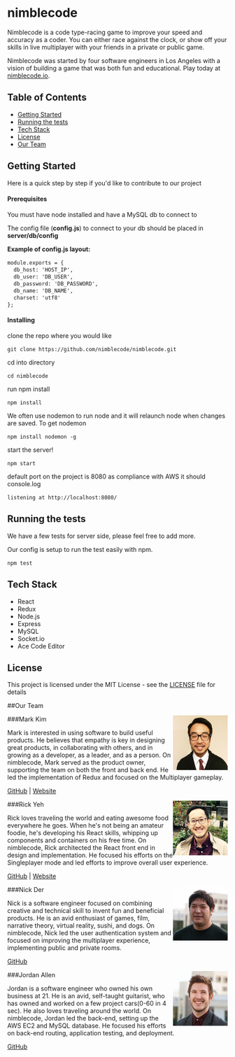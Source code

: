 # nimblecode

Nimblecode is a code type-racing game to improve your speed and accuracy as a coder.  You can either race against the clock, or show off your skills in live multiplayer with your friends in a private or public game.

Nimblecode was started by four software engineers in Los Angeles with a vision of building a game that was both fun and educational. Play today at [nimblecode.io](http://nimblecode.io).

## Table of Contents
- [Getting Started](#getting-started)
- [Running the tests](#running-the-tests)
- [Tech Stack](#tech-stack)
- [License](#license)
- [Our Team](#our-team)

## Getting Started

Here is a quick step by step if you'd like to contribute to our project

#### Prerequisites

You must have node installed and have a MySQL db to connect to

The config file (**config.js**) to connect to your db should be placed in **server/db/config**

**Example of config.js layout:**
```
module.exports = {
  db_host: 'HOST_IP',
  db_user: 'DB_USER',
  db_password: 'DB_PASSWORD',
  db_name: 'DB_NAME',
  charset: 'utf8'
};
```

#### Installing

clone the repo where you would like

```
git clone https://github.com/nimblecode/nimblecode.git
```
cd into directory
```
cd nimblecode
```
run npm install
```
npm install
```
We often use nodemon to run node and it will relaunch node when changes are saved.
To get nodemon
```
npm install nodemon -g
```
start the server!
```
npm start
```
default port on the project is 8080 as compliance with AWS
it should console.log
```
listening at http://localhost:8080/
```
## Running the tests
We have a few tests for server side, please feel free to add more.

Our config is setup to run the test easily with npm.
```
npm test
```

## Tech Stack

* React
* Redux
* Node.js
* Express
* MySQL
* Socket.io
* Ace Code Editor

## License

This project is licensed under the MIT License - see the [LICENSE](./LICENSE) file for details

##Our Team

[<img src="./client/assets/mark-profile.jpg" width="125" height="125" align="right" />](https://github.com/marksanghoonkim)
###Mark Kim

Mark is interested in using software to build useful products. He believes that empathy is key in designing great products, in collaborating with others, and in growing as a developer, as a leader, and as a person. On nimblecode, Mark served as the product owner, supporting the team on both the front and back end.  He led the implementation of Redux and focused on the Multiplayer gameplay.

[GitHub](https://github.com/marksanghoonkim) | [Website](http://marksanghoonkim.com)

[<img src="./client/assets/rick-profile.jpg" width="125" height="125" align="right" />](https://github.com/rickyeh)
###Rick Yeh

Rick loves traveling the world and eating awesome food everywhere he goes. When he's not being an amateur foodie, he's developing his React skills, whipping up components and containers on his free time.  On nimblecode, Rick architected the React front end in design and implementation.  He focused his efforts on the Singleplayer mode and led efforts to improve overall user experience.

[GitHub](https://github.com/rickyeh) | [Website](http://rickyeh.com)

[<img src="./client/assets/nick-profile.jpg" width="125" height="125" align="right" />](https://github.com/kiritsuzu)
###Nick Der

Nick is a software engineer focused on combining creative and technical skill to invent fun and beneficial products. He is an avid enthusiast of games, film, narrative theory, virtual reality, sushi, and dogs.  On nimblecode, Nick led the user authentication system and focused on improving the multiplayer experience, implementing public and private rooms. 

[GitHub](https://github.com/kiritsuzu)

[<img src="./client/assets/jordan-profile.jpg" width="125" height="125" align="right" />](https://github.com/jordanallen98)
###Jordan Allen

Jordan is a software engineer who owned his own business at 21. He is an avid, self-taught guitarist, who has owned and worked on a few project cars(0-60 in 4 sec). He also loves traveling around the world.  On nimblecode, Jordan led the back-end, setting up the AWS EC2 and MySQL database. He focused his efforts on back-end routing, application testing, and deployment.

[GitHub](https://github.com/jordanallen98)
